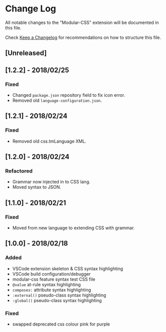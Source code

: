 # Change Log
All notable changes to the "Modular-CSS" extension will be documented in this file.

Check [Keep a Changelog](http://keepachangelog.com/) for recommendations on how to structure this file.

## [Unreleased]

## [1.2.2] - 2018/02/25
### Fixed
* Changed `package.json` repository field to fix icon error.
* Removed old `language-configuration.json`.

## [1.2.1] - 2018/02/24
### Fixed
* Removed old css.tmLanguage XML.

## [1.2.0] - 2018/02/24
### Refactored
* Grammar now injected in to CSS lang.
* Moved syntax to JSON.

## [1.1.0] - 2018/02/21
### Fixed
* Moved from new language to extending CSS with grammar.

## [1.0.0] - 2018/02/18
### Added
* VSCode extension skeleton & CSS syntax highlighting
* VSCode build configuration/debugger
* modular-css feature syntax test CSS file
* `@value` at-rule syntax highlighting
* `composes:` attribute syntax highlighting
* `:external()` pseudo-class syntax highlighting
* `:global()` pseudo-class syntax highlighting
### Fixed
* swapped deprecated css colour pink for purple